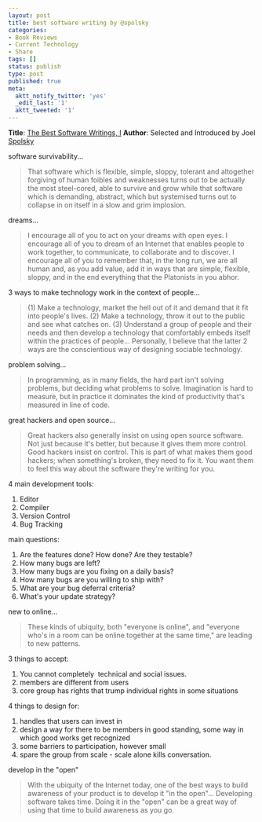 ```yaml
---
layout: post
title: best software writing by @spolsky
categories:
- Book Reviews
- Current Technology
- Share
tags: []
status: publish
type: post
published: true
meta:
  aktt_notify_twitter: 'yes'
  _edit_last: '1'
  aktt_tweeted: '1'
---
```

<strong>Title</strong>: <a href="http://www.amazon.com/Best-Software-Writing-Selected-Introduced/dp/1590595009">The Best Software Writings, I</a>
<strong>Author</strong>: Selected and Introduced by Joel <a href="http://www.joelonsoftware.com/">Spolsky</a>

software survivability...
<blockquote>That software which is flexible, simple, sloppy, tolerant and altogether forgiving of human foibles and weaknesses turns out to be actually the most steel-cored, able to survive and grow while that software which is demanding, abstract, which but systemised turns out to collapse in on itself in a slow and grim implosion.</blockquote>
dreams...
<blockquote>I encourage all of you to act on your dreams with open eyes. I encourage all of you to dream of an Internet that enables people to work together, to communicate, to collaborate and to discover. I encourage all of you to remember that, in the long run, we are all human and, as you add value, add it in ways that are simple, flexible, sloppy, and in the end everything that the Platonists in you abhor.</blockquote>
3 ways to make technology work in the context of people...
<blockquote>(1) Make a technology, market the hell out of it and demand that it fit into people's lives. (2) Make a technology, throw it out to the public and see what catches on. (3) Understand a group of people and their needs and then develop a technology that comfortably embeds itself within the practices of people... Personally, I believe that the latter 2 ways are the conscientious way of designing sociable technology.</blockquote>
problem solving...
<blockquote>In programming, as in many fields, the hard part isn't solving problems, but deciding what problems to solve. Imagination is hard to measure, but in practice it dominates the kind of productivity that's measured in line of code.</blockquote>
great hackers and open source...
<blockquote>Great hackers also generally insist on using open source software. Not just because it's better, but because it gives them more control. Good hackers insist on control. This is part of what makes them good hackers; when something's broken, they need to fix it. You want them to feel this way about the software they're writing for you.</blockquote>
4 main development tools:
<ol>
	<li>Editor</li>
	<li>Compiler</li>
	<li>Version Control</li>
	<li>Bug Tracking</li>
</ol>
main questions:
<ol>
	<li>Are the features done? How done? Are they testable?</li>
	<li>How many bugs are left?</li>
	<li>How many bugs are you fixing on a daily basis?</li>
	<li>How many bugs are you willing to ship with?</li>
	<li>What are your bug deferral criteria?</li>
	<li>What's your update strategy?</li>
</ol>
new to online...
<blockquote>These kinds of ubiquity, both "everyone is online", and "everyone who's in a room can be online together at the same time," are leading to new patterns.</blockquote>
3 things to accept:
<ol>
	<li>You cannot completely  technical and social issues.</li>
	<li>members are different from users</li>
	<li>core group has rights that trump individual rights in some situations</li>
</ol>
4 things to design for:
<ol>
	<li>handles that users can invest in</li>
	<li>design a way for there to be members in good standing, some way in which good works get recognized</li>
	<li>some barriers to participation, however small</li>
	<li>spare the group from scale - scale alone kills conversation.</li>
</ol>
develop in the "open"
<blockquote>With the ubiquity of the Internet today, one of the best ways to build awareness of your product is to develop it "in the open"... Developing software takes time. Doing it in the "open" can be a great way of using that time to build awareness as you go.</blockquote>
